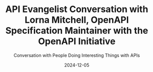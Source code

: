 ---
title: API Evangelist Conversation with Lorna Mitchell, OpenAPI Specification Maintainer with the OpenAPI Initiative
description: Lorna Mitchell, OpenAPI Specification Maintainer with the OpenAPI Initiative, and overall API experience expert came by to educate me (us) on OpenAPI Overlays, helping contrast with the core OpenAPI spec, as well as with Arazzo Workflows, sharing how it will help bring more stakeholders into the API lifecycle and contribute to better API experiences. Lorna is a well spring of knowledge when it comes to OpenAPI, but also other specifications, as well as Spectral and other approaches to governing APIs, and she'll be coming back shortly to help educate us all about the intersection of overlays with extensions and how it all will change API experience.
date: 2024-12-05
guestName: Lorna Mitchell
guestRole: OpenAPI Specification Maintainer
guestCompany: OpenAPI Initiative (OAI)
guestIndustry: API Experience
guestImage: /assets/img/people/lorna-mitchell-headshot.jpg
bio: I help teams with their technical, open source, and API work. After many years experience software engineer and open source project maintainer, I'm now a technical leader and strategist in the developer tools space. I'm a top-class technical communicator, experienced conference speaker and published author. I'm on OpenAPI's Technical Steering Committee and OpenUK's board of directors. Most of all, I'm a glue person. I love to join dots, collaborate with and enable others to succeed. I show up, I work hard, and I like to make things happen (good things!).
obfuscated: false
summary: Providing an enterprise technology platform that meets teams needs.
subtitle: Conversation with People Doing Interesting Things with APIs
audio_file: https://kinlane-productions2.s3.us-east-1.amazonaws.com/api-evangelist-conversations/api-evangelist-conversations-asanka-abeysinghe.wav 
audio_length: 95103248    
youtubeId: IvRmwiYdA_A
sound_cloud: https://soundcloud.com/kinlane/api-evangelist-conversation-with-lorna-mitchell-openapi-specification-maintainer-with-the-openapi-initiative
duration: '0:17:58'
publish_date: "2024-12-05 15:00:00"
url: https://conversations.apievangelist.com/sessions/2024-12-05-lorna-mitchell.html
tags:
  - OpenAPI
  - Overlays
  - OpenAPI Initiative
partnerImage: https://kinlane-productions2.s3.us-east-1.amazonaws.com/api-evangelist-partners/microcks-banner-728.jpg
partnerUrl: https://bit.ly/48MluZf
partnerTitle: API Mocking & Testing
conversation: 

  - question: Who are you?
    answer: Hi, my name is Lorna. I am actually day job wise, I am between jobs, but you will know me as API enthusiast, um, documentation specialist, developer experience specialist, um, open source, um, cheerleader. Um, and I'm one of the many things that I do is I'm involved with the OpenAPI initiative. So I think about APIs a lot, even when I'm not paid to. 

  - question: Do you do better work in between jobs?
    answer: Yeah. And I think, you know, you've got to take that moment and like, just do something you're right. It did ship something else really API ish. And in between the last job and. The one before and then this one, yeah, but I think also the focus, the focus time helps and I love to work on API stuff like I did some very cool things in my last role, but now I'm picking the stuff to work on. So that's also very cool. I just have everything's great. 

  - question: What are OpenAPI Overlays?
    answer: Overlays are a way of describing repeatable changes that you make to your OpenAPI description. So if you have something where there's a missing endpoint, or that description's not quite right, or you want to ship another version of your OpenAPI that doesn't have those particular operations in it, overlays is what lets you repeatedly make that change.

  - question: What are the most common use cases for OpenAPI Overlays?
    answer: I think the one about taking out the internal endpoints is Really, really relevant. And this, this happens everywhere, right? And I think there's something there about, Oh, we can't put that in our OpenAPI description because we can't expose it to these people. And so we're maintaining these similar but slightly different descriptions. Overlays fixes that. Like, you've got your full fat everything in the kitchen sink that serves All of the possible purposes and then, you know, maybe your closest partners are going to get the whole thing and they're going to have access to those restricted endpoints. But for everyone else, you're just going to take out, remove those endpoints, um, and ship them a reduced, uh, And you can be removing individual files or fields or endpoints or whatever makes sense in your context. So I think filtering things out, actually, is, is one of the big use cases. Um, overall enriching, especially for organizations that generate their OpenAPI description from code. Can be a little bit thin in terms of rich descriptions with markdown and links and really lively examples. If you're, if you're generating from code, even with annotations, it's very difficult to get a real user experience richness into that workflow. Well, with overlays, you can add that in. So you can have like these are the endpoints and then you can replace or in praise. the extra data around the different fields or different endpoints. I think the third major use case that I, I mean, what people will build with overlays. We don't know, cause it's quite new, but, um, so far the third really big thing that I see is adding particularly extensions, but specific fields or metadata for a specific output destination. So hints for your SDK generators, you might not want to have to have that in all the way through the API description. Pipeline before you, before you generate your SDKs, you want to add the extra fields, the same going out to API gateways, to some extent, the same going out to docs platforms as well. Some of them have great extensions, but you might not want to, you were complaining the other day about having all the code examples as well. You might want to just put those in as a last stage before you publish to docs and not everybody might need the whole for other destinations. 

  - question: Will OpenAPI Overlays move API experience forward?
    answer: I think so. And I think it also. One of the things that, that has made overlays like really stay with me is I think that it solves the problem that every organization has. Like it's difficult to generalize API advice because every organization is different and they're at a different place in their life cycle, in their terms of their API maturity, and they already have some sort of setup. Like most people are not in implementing their first APIs today. Nearly every organization has something. And overlays. The input is OpenAPI, you add an overlay, the output is OpenAPI. So it's not disruptive to what you have, it's just additive, or removitive, if you're filtering things out, right? So it fits in really well, and I, for that, and it uses things you already know, and there are already tools to use it. So I think it's, It, it, it massively improves the experience and it opens the door to getting the best from all the tools you can use with open API, even if you're a not design person, all of those metadata fields are in right at the start. Like you can still use all that stuff. It, it just, it brings more people in to have more possibilities, I think.

  - question: Will OpenAPI Overlays allow more stakeholders to get involved with APIs?
    answer: I think it really helps. And again, especially if you are not design first. So if it's kind of originating from server code, and then we expect to have everything given to us on a plate, I think if you don't bring, if you don't bring everyone together at the beginning and get those things right, then that's a, that's a big, that's a big thing. Um, and I think overlays, yeah, let's everybody bring their own thing. And in open API, we've talked a little bit in the process of working on Moonwalk about, you know, it's the shape of the API. Separate from the deployment details, you know, and maybe just because the servers are probably separate and maybe if you're on the sandbox server or local development, you don't have the same security requirements like this with the gateways and everything. There's a lot of deployment specific stuff. It's, it's all in open API. So I can see us adding that later. Had an interesting chat with, um, an NGO a couple of weeks ago who deploy with different gateway rules in different regions because they're regulated differently in those places. So you can just be like, okay, so this is the shape of the API. So the OpenAPI isn't a snapshot, it's a pipeline. And before we go out to those geographic regions, the last thing we do is we add those extra things with an overlay. One per region, and then off we go, and we're set. 

  - question: Can OpenAPI Overlays be associated with API lifecycle stages?
    answer: Yeah, I think so. And I'm also seeing things like we've got everything we need, but we'd love to localize our API description for documentation, you know, like, great, then you can have an overlay that that changes the texty bits and publishes that without having to hold all of that within your open API description, you can add it with an overlay.

  - question: Can OpenAPI Overlays be part of a code-first approach to APIs?
    answer: Yeah, I think so. And I think it really closes that gaping chasm. Mm hmm. between, you know, how far can you go with generated code and how far can you go if you really design it first. And I have been very vocal. Let's, let's be clear about that. I have, I have criticized generated open API descriptions, but a lot of organizations don't have a lot of OpenAPI awareness. They do generate, and it means they can only do so much, or, yeah, the engineers have to put everything in at the start. And so that we can even begin to work with this OpenAPI. So I now need to stop criticizing people who are not designed for, I mean, I think there are still benefits. Right, to getting things like having technical writers in the room, having beautiful descriptions and examples before we build the thing, because then we're going to build the right thing, because we're not just going to be like, ah, build an endpoint that does something. Right, it's really, really beautifully well rounded. We know exactly where we're going and why. So there's still benefits to design first, but I think we've really increased the mileage of where you can go if you are generating. from a code base. And that's the entry point to your open API. And again, it's not a snapshot. It's a pipeline. So we start with this and then we do these things. And then maybe we combine them or filter them. They go to different destinations, different add ons for docks and gateways and testing and client SDK things. Um, and so we get all these like different versions, but we're not maintaining all those different versions. We're not repeating edits. We have it all in overlays and it just flows out every time. 

  - question: What has been the tooling response to OpenAPI Overlays?
    answer: So actually, the tools existed before the specification was published with overlays. So I have had overlays on my mind for a long time, and you talked about, oh, I push things out between jobs. In the gap between the job I've just left and the one before that, I shipped a really basic overlays library, because that, even after two years of Ivan thinking about databases, I still had this thing where we had sort of talked about overlays, but it didn't exist yet. And there was a, there was a draft spec. Anyway, then I didn't think about it a lot more, but it, it, it became obvious to me earlier this year that We have tooling already, people have implemented that draft specification is labeled as a 1. 0, but it isn't an official release. And so I spent half a year cleaning that up, so that we could release it in support of those existing tools. So there's a list in the, um, we have it in the readme for the overlays project, so that everyone has to go and look there, and if you go and add a new tool, people will find it. Um, there are tools. I'm using them. You can use them already. 

  - question: Can OpenAPI Overlays help with the OpenAPI 3.x tooling adoption?
    answer: I think so. I think it will really I think overlays is a very practitioner focused thing, so I can't take a lot of credit for this. The draft was just there, all I've done is release it, right? It's there, I know we need it, the hard work had been done, and we have to support those tooling. people by being like, yeah, this is the official, you absolutely support it. But it's, it opens the door to very many of those other very cool tools in the API space. A lot of them use extensions. A lot of them, like a testing tool, will need to change where your server URL is to send the test requests through, or to send you to a mock server. And overlays kind of is a great mechanism for doing that. So I think it, I think overlays will bring a lot for tooling and, and give us a nice add on. And I don't think it's a coincidence that the two of the kind of big early implementers for overlays are a bump. And Speakeasy. So these are two organizations that are really active with exciting new tools and overlay supports. the things that they are already doing, adding the metadata for their users, you know, speakeasy, it's an SDK generator. You cannot generate great SDKs without extensions. There are different languages need different hints, different metadata overlays makes that really possible to implement into an API workflow. Um, so I think it'll help in terms of, but I also think it's not the only thing that's going to make the difference. I think OpenAPI Initiative has had a big renaissance this year. The community is active. There are not 650 abandoned issues. The weekly technical meetings are alive and well, and sometimes a bit lively, because I usually chat. It's mad. Um, we have released two new standards. We're at more events. Like, these are the things that I'm going to educate our audience and help  them to be ready to use new tools. And I think that's part of the story for your users have to be ready. Otherwise, why would a tools vendor support the new version or, or try to upgrade? So it's, I really feel we're reinvigorating the whole landscape and this is just part of the story.
---